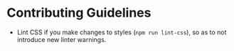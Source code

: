 Contributing Guidelines
===

* Lint CSS if you make changes to styles (`npm run lint-css`), so as to not introduce new linter warnings.
